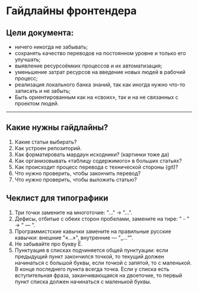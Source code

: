 Гайдлайны фронтендера
============================================================

## Цели документа: ##

* ничего никогда не забывать;
* сохранять качество переводов на постоянном уровне и только его улучшать;
* выявление ресурсоёмких процессов и их автоматизация;
* уменьшение затрат ресурсов на введение новых людей в рабочий процесс;
* реализация локального банка знаний, так как иногда нужно что-то записать и не
забыть;
* Быть ориентированным как на «своих», так и на не связанных с проектом людей.

* * * 

## Какие нужны гайдлайны? ##

1. Какие статьи выбирать?
2. Как устроен репозиторий.
2. Как форматировать мардаун исходники? (картинки тоже да)
3. Как организовывать «таблицу содержимого» в больших статьях?
4. Как происходит процесс перевода с технической стороны (git)?
5. Что нужно проверить, чтобы закончить перевод?
6. Что нужно проверить, чтобы выложить статью?


## Чеклист для типографики ##

1. Три точки замените на многоточие: "..." -> "…".
2. Дефисы, отбитые с обеих сторон пробелами, замените на тире: " - " -> " — ".
3. Программистские кавычки замените на правильные русские кавычки: внешние "«…»",
внутренние — "„…“".
4. Не забывайте про букву Ё.
5. Пунктуация в списках подчиняется общей пунктуации: если предыдущий пункт
закончился точкой, то текущий должен начинаться с большой буквы, если точкой с
запятой, то с маленькой. В конце последнего пункта всегда точка. Если у списка
есть вступительная фраза, заканчивающаяся на двоеточие, то первый пункт списка
должен начинаться с маленькой буквы.
